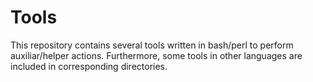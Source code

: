 # Tools
This repository contains several tools written in bash/perl to perform auxiliar/helper actions.
Furthermore, some tools in other languages are included in corresponding directories.
